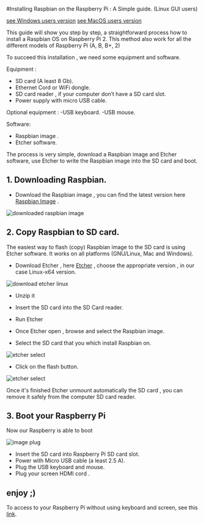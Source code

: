 #Installing Raspbian on the Raspberry Pi : A Simple guide. (Linux GUI users)

[see Windows users version]()
[see MacOS users version]()

This guide will show you step by step, a straightforward process how to install a Raspbian OS  on
Raspberry Pi 2. This method also work for all the different models of Raspberry Pi (A, B, B+, 2)


To succeed this installation , we need some equipment and software.

Equipment :

 - SD card (A least 8 Gb).
 - Ethernet Cord or WiFi dongle.
 - SD card reader , if your computer don’t have a SD card slot.
 - Power supply with micro USB cable.

Optional equipment :
 -USB keyboard.
 -USB mouse.

Software:
 - Raspbian image .
 - Etcher software.

The process is very simple, download a Raspbian image and Etcher software,
use Etcher to write the Raspbian image into the SD card  and boot.


## 1. Downloading Raspbian.

  - Download the Raspbian image ,  you can find the latest version here [Raspbian Image](https://www.raspberrypi.org/downloads/raspbian/) .


![downloaded raspbian image](iot.apps/doc/img/)

## 2. Copy Raspbian  to SD card.

The easiest way to flash (copy) Raspbian image to the SD card is using  Etcher software. It works on
all platforms (GNU/Linux, Mac and Windows).

  - Download Etcher , here [Etcher](https://etcher.io/) , choose the appropriate  version , in our case Linux-x64 version.

![download etcher linux](EtcherDownload.png)

  - Unzip it
  - Insert the SD card into the SD Card reader.
  - Run Etcher

  - Once Etcher open , browse and select the Raspbian image.
  - Select the SD card that you which install Raspbian on.

![etcher select](EtcherSelect.png)

  - Click on the flash button.

![etcher select](EtcherFlash.png)

Once it's finished  Etcher unmount automatically the SD card   , you can  remove it safely  from the computer
SD card reader.


## 3. Boot your Raspberry Pi

Now our Raspberry is able to boot

![image plug ]()

- Insert the SD card into Raspberry Pi SD card slot.
- Power with Micro USB cable (a least 2.5 A).
- Plug the USB keyboard and mouse.
- Plug your screen  HDMI cord .

 enjoy  ;)
---

To access to your Raspberry Pi without using keyboard and screen, see this [link]().
